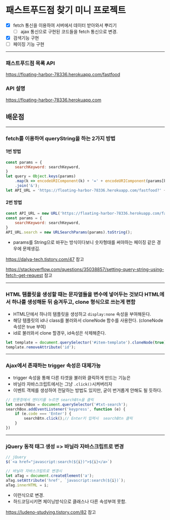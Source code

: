 # 패스트푸드점 찾기 미니 프로젝트
- [X] fetch 통신을 이용하여 서버에서 데이터 받아와서 뿌리기
  - [ ] ajax 통신으로 구현된 코드들을 fetch 통신으로 변경.
- [X] 검색기능 구현
- [ ] 페이징 기능 구현

---

### 패스트푸드점 목록 API
https://floating-harbor-78336.herokuapp.com/fastfood

### API 설명
https://floating-harbor-78336.herokuapp.com


## 배운점

---

### fetch를 이용하여 queryString을 하는 2가지 방법
#### 1번 방법
```js
const params = {
    searchKeyword: searchKeyword,
}
let query = Object.keys(params)
    .map(k => encodeURIComponent(k) + '=' + encodeURIComponent(params[k]))
    .join('&');
let API_URL = 'https://floating-harbor-78336.herokuapp.com/fastfood?' + query;
```

#### 2번 방법
```js
const API_URL = new URL('https://floating-harbor-78336.herokuapp.com/fastfood');
const params = {
    searchKeyword: searchKeyword,
}
API_URL.search = new URLSearchParams(params).toString();
```
- params를 String으로 바꾸는 방식이다보니 숫자형태를 써야하는 페이징 같은 경우에 문제생김. 

https://dalya-tech.tistory.com/47 참고

https://stackoverflow.com/questions/35038857/setting-query-string-using-fetch-get-request 참고

---

### HTML 템플릿을 생성할 때는 문자열들을 변수에 넣어두는 것보다 HTML에서 하나를 생성해둔 뒤 숨겨두고, clone 형식으로 쓰는게 편함

- HTML단에서 하나의 템플릿을 생성하고 `display:none` 속성을 부여해둔다. 
- 해당 템플릿의 id나 class를 불러와서 cloneNode 함수를 사용한다. (cloneNode 속성은 true 부여)
- id로 불러와서 clone 할경우, id속성은 삭제해준다. 
```js
let template = document.querySelector('#item-template').cloneNode(true);
template.removeAttribute('id');
```

---

### Ajax에서 존재하는 trigger 속성은 대체가능
* trigger 속성을 통해 다른 타겟을 불러와 클릭하게 만드는 기능은
* 바닐라 자바스크립트에서는 그냥 `.click()`시켜버리자
* 이벤트 객체를 생성하여 전달하는 방법도 있지만, 굳이 번거롭게 안해도 될 듯하다. 
```js
// 인풋창에서 엔터키를 누르면 searchBtn을 클릭
let searchBox = document.querySelector('#txt-search');
searchBox.addEventListener('keypress', function (e) {
    if (e.code === 'Enter') {
        searchBtn.click();// Enter키 입력시  searchBtn 클릭
    }
})
```

---

### jQuery 동적 태그 생성 => 바닐라 자바스크립트로 변경
```js
// jQuery
$(`<a href="javascript:search(${i})">${i}</a>`)

// 바닐라 자바스크립트로 변경시
let aTag = document.createElement('a');
aTag.setAttribute('href', `javascript:search(${i})`);
aTag.innerHTML = i;
```
* 이런식으로 변경. 
* 하드코딩시키면 체이닝방식으로 클래스나 다른 속성부여 못함. 

https://ludeno-studying.tistory.com/82 참고